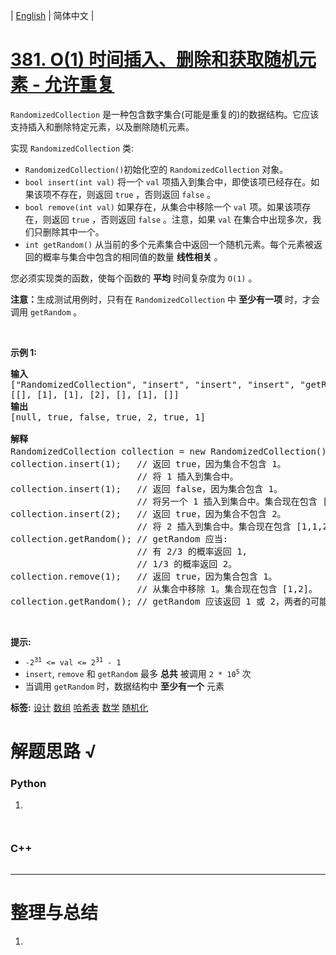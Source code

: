 | [English](README_EN.md) | 简体中文 |

# [381. O(1) 时间插入、删除和获取随机元素 - 允许重复](https://leetcode.cn/problems/insert-delete-getrandom-o1-duplicates-allowed)
<p><code>RandomizedCollection</code> 是一种包含数字集合(可能是重复的)的数据结构。它应该支持插入和删除特定元素，以及删除随机元素。</p>

<p>实现 <code>RandomizedCollection</code> 类:</p>

<ul>
	<li><code>RandomizedCollection()</code>初始化空的 <code>RandomizedCollection</code> 对象。</li>
	<li><code>bool insert(int val)</code>&nbsp;将一个 <code>val</code> 项插入到集合中，即使该项已经存在。如果该项不存在，则返回 <code>true</code> ，否则返回 <code>false</code> 。</li>
	<li><code>bool remove(int val)</code>&nbsp;如果存在，从集合中移除一个 <code>val</code> 项。如果该项存在，则返回 <code>true</code> ，否则返回 <code>false</code> 。注意，如果 <code>val</code> 在集合中出现多次，我们只删除其中一个。</li>
	<li><code>int getRandom()</code> 从当前的多个元素集合中返回一个随机元素。每个元素被返回的概率与集合中包含的相同值的数量 <strong>线性相关</strong> 。</li>
</ul>

<p>您必须实现类的函数，使每个函数的 <strong>平均</strong> 时间复杂度为 <code>O(1)</code> 。</p>

<p><strong>注意：</strong>生成测试用例时，只有在 <code>RandomizedCollection</code> 中 <strong>至少有一项</strong> 时，才会调用 <code>getRandom</code> 。</p>

<p>&nbsp;</p>

<p><strong>示例 1:</strong></p>

<pre>
<strong>输入</strong>
["RandomizedCollection", "insert", "insert", "insert", "getRandom", "remove", "getRandom"]
[[], [1], [1], [2], [], [1], []]
<strong>输出</strong>
[null, true, false, true, 2, true, 1]

<strong>解释</strong>
RandomizedCollection collection = new RandomizedCollection();// 初始化一个空的集合。
collection.insert(1);   // 返回 true，因为集合不包含 1。
                        // 将 1 插入到集合中。
collection.insert(1);   // 返回 false，因为集合包含 1。
&nbsp;                       // 将另一个 1 插入到集合中。集合现在包含 [1,1]。
collection.insert(2);   // 返回 true，因为集合不包含 2。
&nbsp;                       // 将 2 插入到集合中。集合现在包含 [1,1,2]。
collection.getRandom(); // getRandom 应当:
&nbsp;                       // 有 2/3 的概率返回 1,
&nbsp;                       // 1/3 的概率返回 2。
collection.remove(1);   // 返回 true，因为集合包含 1。
&nbsp;                       // 从集合中移除 1。集合现在包含 [1,2]。
collection.getRandom(); // getRandom 应该返回 1 或 2，两者的可能性相同。</pre>

<p>&nbsp;</p>

<p><strong>提示:</strong></p>

<ul>
	<li><code>-2<sup>31</sup>&nbsp;&lt;= val &lt;= 2<sup>31</sup>&nbsp;- 1</code></li>
	<li><code>insert</code>,&nbsp;<code>remove</code>&nbsp;和&nbsp;<code>getRandom</code>&nbsp;最多 <strong>总共</strong> 被调用&nbsp;<code>2 * 10<sup>5</sup></code>&nbsp;次</li>
	<li>当调用 <code>getRandom</code> 时，数据结构中 <strong>至少有一个</strong> 元素</li>
</ul>

**标签:**  [设计](https://leetcode.cn/tag/design) [数组](https://leetcode.cn/tag/array) [哈希表](https://leetcode.cn/tag/hash-table) [数学](https://leetcode.cn/tag/math) [随机化](https://leetcode.cn/tag/randomized) 
# 解题思路 √

### Python

1. 

```python

```


```python

```

### C++

```cpp

```

---



# 整理与总结

1. 